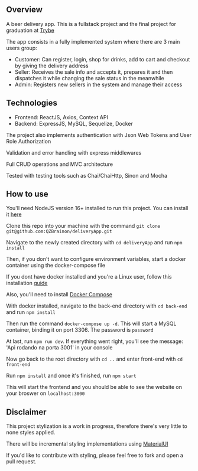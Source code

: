 ## Overview

A beer delivery app. This is a fullstack project and the final project for graduation at [Trybe](https://www.betrybe.com/)


The app consists in a fully implemented system where there are 3 main users group:

- Customer: Can register, login, shop for drinks, add to cart and checkout by giving the delivery address
- Seller: Receives the sale info and accepts it, prepares it and then dispatches it while changing the sale status in the meanwhile
- Admin: Registers new sellers in the system and manage their access

## Technologies

- Frontend: ReactJS, Axios, Context API
- Backend: ExpressJS, MySQL, Sequelize, Docker

The project also implements authentication with Json Web Tokens and User Role Authorization

Validation and error handling with express middlewares

Full CRUD operations and MVC architecture

Tested with testing tools such as Chai/ChaiHttp, Sinon and Mocha

## How to use

You'll need NodeJS version 16+ installed to run this project. You can install it [here](https://nodejs.org/en)

Clone this repo into your machine with the command `git clone git@github.com:QZBrainon/deliveryApp.git`

Navigate to the newly created directory with `cd deliveryApp` and run `npm install`

Then, if you don't want to configure environment variables, start a docker container using the docker-compose file

If you dont have docker installed and you're a Linux user, follow this installation [guide](https://docs.docker.com/engine/install/ubuntu/)

Also, you'll need to install [Docker Compose](https://docs.docker.com.zh.xy2401.com/v17.12/compose/install/)

With docker installed, navigate to the back-end directory with `cd back-end` and run `npm install`

Then run the command `docker-compose up -d`. This will start a MySQL container, binding it on port 3306. The password is `password`

At last, run `npm run dev`. If everything went right, you'll see the message: 'Api rodando na porta 3001' in your console

Now go back to the root directory with `cd ..` and enter front-end with `cd front-end`

Run `npm install` and once it's finished, run `npm start`

This will start the frontend and you should be able to see the website on your broswer on `localhost:3000`

## Disclaimer

This project stylization is a work in progress, therefore there's very little to none styles applied.

There will be incremental styling implementations using [MaterialUI](https://mui.com/)

If you'd like to contribute with styling, please feel free to fork and open a pull request.
